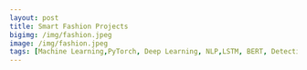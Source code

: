 ```yaml
---
layout: post
title: Smart Fashion Projects
bigimg: /img/fashion.jpeg
image: /img/fashion.jpeg
tags: [Machine Learning,PyTorch, Deep Learning, NLP,LSTM, BERT, Detection, Segmentation,Multimodal,Multilabel]
---
```

